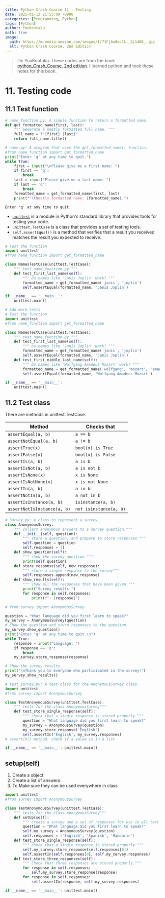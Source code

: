 ```yaml
---
title: Python Crash Course 11 - Testing
date: 2025-01-13 21:55:00 +0900
categories: [Programming, Python]
tags: [Python]
author: Youkoutaku
math: true
image:
  path: https://m.media-amazon.com/images/I/71Fjbw0xcCL._SL1400_.jpg
  alt: Python Crash Course, 2nd Edition
---
```


> I’m YouKoutaku. These codes are from the book [python_Crash_Course, 2nd edition](https://books.google.co.jp/books/about/Python_Crash_Course_2nd_Edition.html?id=w1v6DwAAQBAJ&redir_esc=y). I learned python and took these notes for this book.

# 11. Testing code

## 11.1 Test function



```python
# name_function.py: A simple function to return a formatted name.
def get_formatted_name(first, last):
    """ Generate a neatly formatted full name. """
    full_name = f"{first} {last}"
    return full_name.title()
```


```python
# name.py: A program that uses the get_formatted_name() function.
#from name_function import get_formatted_name
print("Enter 'q' at any time to quit.")
while True:
    first = input("\nPlease give me a first name: ")
    if first == 'q':
        break
    last = input("Please give me a last name: ")
    if last == 'q':
        break
    formatted_name = get_formatted_name(first, last)
    print(f"\tNeatly formatted name: {formatted_name}.")
```

    Enter 'q' at any time to quit.
    

- [`unittest`](https://docs.python.org/3/library/unittest.html) is a module in Python's standard library that provides tools for testing your code.
- `unittest.TestCase` is a class that provides a set of testing tools.
- `self.assertEqual()` is a method that verifies that a result you received matches the result you expected to receive.


```python
# Test the function
import unittest
#from name_function import get_formatted_name

class NamesTestCase(unittest.TestCase):
    """ test name_function.py """
    def test_first_last_name(self):
        """ Do names like 'Janis Joplin' work? """
        formatted_name = get_formatted_name('janis', 'joplin')
        self.assertEqual(formatted_name, 'Janis Joplin')

if __name__ == '__main__':
    unittest.main()
```


```python
# Add more tests
# Test the function
import unittest
#from name_function import get_formatted_name

class NamesTestCase(unittest.TestCase):
    """ test name_function.py """
    def test_first_last_name(self):
        """ Do names like 'Janis Joplin' work? """
        formatted_name = get_formatted_name('janis', 'joplin')
        self.assertEqual(formatted_name, 'Janis Joplin')
    def test_first_middle_last_name(self):
        """ Do names like 'Wolfgang Amadeus Mozart' work? """
        formatted_name = get_formatted_name('wolfgang', 'mozart', 'amadeus')
        self.assertEqual(formatted_name, 'Wolfgang Amadeus Mozart')

if __name__ == '__main__':
    unittest.main()
```

## 11.2 Test class
There are methods in unittest.TestCase.

| Method                      | Checks that            |
| --------------------------- | ---------------------- |
| `assertEqual(a, b)`         | `a == b`               |
| `assertNotEqual(a, b)`      | `a != b`               |
| `assertTrue(x)`             | `bool(x) is True`      |
| `assertFalse(x)`            | `bool(x) is False`     |
| `assertIs(a, b)`            | `a is b`               |
| `assertIsNot(a, b)`         | `a is not b`           |
| `assertIsNone(x)`           | `x is None`            |
| `assertIsNotNone(x)`        | `x is not None`        |
| `assertIn(a, b)`            | `a in b`               |
| `assertNotIn(a, b)`         | `a not in b`           |
| `assertIsInstance(a, b)`    | `isinstance(a, b)`     |
| `assertNotIsInstance(a, b)` | `not isinstance(a, b)` |



```python
# Survey.py: A class to represent a survey.
class AnonymousSurvey:  
    """ collect anonymous answers to a survey question."""
    def __init__(self, question):
        """ store a question, and prepare to store responses."""
        self.question = question
        self.responses = []
    def show_question(self):
        """ show the survey question."""
        print(self.question)
    def store_response(self, new_response):
        """ store a single response to the survey"""
        self.responses.append(new_response)
    def show_results(self):
        """ show all the responses that have been given."""
        print("Survey results:")
        for response in self.responses:
            print(f"- {response}")
```


```python
# from survey import AnonymousSurvey

question = "What language did you first learn to speak?"
my_survey = AnonymousSurvey(question)
# Show the question and store responses to the question.
my_survey.show_question()
print("Enter 'q' at any time to quit.\n")
while True:
    response = input("Language: ")
    if response == 'q':
        break
    my_survey.store_response(response)

# Show the survey results.
print("\nThank you to everyone who participated in the survey!")
my_survey.show_results()
```


```python
# test_survey.py: A test class for the AnonymousSurvey class.
import unittest 
#from survey import AnonymousSurvey

class TestAnonymousSurvey(unittest.TestCase):
    """ tests for the class AnonymousSurvey"""
    def test_store_single_response(self):
        """ check that a single response is stored properly."""
        question = "What language did you first learn to speak?"
        my_survey = AnonymousSurvey(question)
        my_survey.store_response('English')
        self.assertIn('English', my_survey.responses)
# assertIn() method: check if a value is in a list

if __name__ == '__main__': unittest.main()
```

## setup(self)
1. Create a object
2. Create a list of answers
3. To Make sure they can be used everywhere in class


```python
import unittest
#from survey import AnonymousSurvey

class TestAnonymousSurvey(unittest.TestCase):
    """ tests for the class AnonymousSurvey"""
    def setUp(self):
        """ create a survey and a set of responses for use in all test methods."""
        question = "What language did you first learn to speak?"
        self.my_survey = AnonymousSurvey(question)
        self.responses = ['English', 'Spanish', 'Mandarin']
    def test_store_single_response(self):
        """ check that a single response is stored properly."""
        self.my_survey.store_response(self.responses[0])
        self.assertIn(self.responses[0], self.my_survey.responses)
    def test_store_three_responses(self):
        """ check that three responses are stored properly."""
        for response in self.responses:
            self.my_survey.store_response(response)
        for response in self.responses:
            self.assertIn(response, self.my_survey.responses)

if __name__ == '__main__': unittest.main()
```